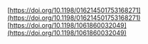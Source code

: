 [https://doi.org/10.1198/016214501753168271](https://doi.org/10.1198/016214501753168271)
[https://doi.org/10.1198/1061860032049](https://doi.org/10.1198/1061860032049)
